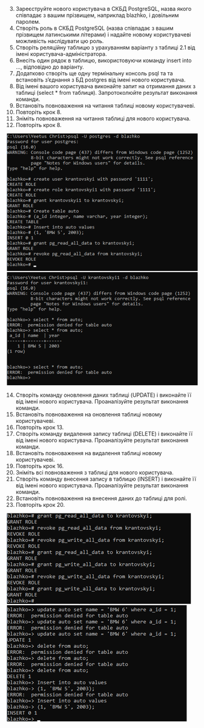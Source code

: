 3. Зареєструйте нового користувача в СКБД PostgreSQL, назва якого співпадає з
вашим прізвищем, наприклад blazhko, і довільним паролем.
4. Створіть роль в СКБД PostgreSQL (назва співпадає з вашим прізвищем латинськими
літерами) і надайте новому користувачеві можливість наслідувати цю роль.
5. Створіть реляційну таблицю з урахуванням варіанту з таблиці 2.1 від імені
користувача-адміністратора.
6. Внесіть один рядок в таблицю, використовуючи команду insert into ..., відповідно
до варіанту.
7. Додатково створіть ще одну термінальну консоль psql та та встановіть з’єднання з
БД postgres від імені нового користувача.
8. Від імені вашого користувача виконайте запит на отримання даних з таблиці (select * from таблиця). Запротоколюйте результат виконання команди.
9. Встановіть повноваження на читання таблиці новому користувачеві.
10. Повторіть крок 8.
11. Зніміть повноваження на читання таблиці для нового користувача.
12. Повторіть крок 8.

![alt-text](https://github.com/oleksandrblazhko/ai-191-krantovskyi/blob/laboratory-work-7/Laboratory-work-7/1-DAC-RBAC(1).png)
![alt-text](https://github.com/oleksandrblazhko/ai-191-krantovskyi/blob/laboratory-work-7/Laboratory-work-7/1-DAC-RBAC(2).png)

14. Створіть команду оновлення даних таблиці (UPDATE) і виконайте її від імені
нового користувача. Проаналізуйте результат виконання команди.
15. Встановіть повноваження на оновлення таблиці новому користувачеві.
16. Повторіть крок 13.
17. Створіть команду видалення запису таблиці (DELETE) і виконайте її від імені
нового користувача. Проаналізуйте результат виконання команди.
18. Встановіть повноваження на видалення таблиці новому користувачеві.
19. Повторіть крок 16.
20. Зніміть всі повноваження з таблиці для нового користувача.
21. Створіть команду внесення запису в таблицю (INSERT) і виконайте її від імені
нового користувача. Проаналізуйте результат виконання команди.
22. Встановіть повноваження на внесення даних до таблиці для ролі.
23. Повторіть крок 20.

![alt-text](https://github.com/oleksandrblazhko/ai-191-krantovskyi/blob/laboratory-work-7/Laboratory-work-7/1-DAC-RBAC(3).png)
![alt-text](https://github.com/oleksandrblazhko/ai-191-krantovskyi/blob/laboratory-work-7/Laboratory-work-7/1-DAC-RBAC(4).png)
